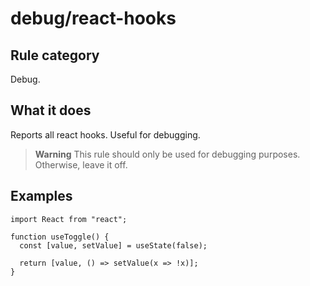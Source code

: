 # debug/react-hooks

## Rule category

Debug.

## What it does

Reports all react hooks. Useful for debugging.

> **Warning**
> This rule should only be used for debugging purposes.
> Otherwise, leave it off.

## Examples

```tsx
import React from "react";

function useToggle() {
  const [value, setValue] = useState(false);

  return [value, () => setValue(x => !x)];
}
```
